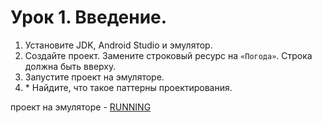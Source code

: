 # Урок 1. Введение.
1. Установите JDK, Android Studio и эмулятор.
2. Создайте проект. Замените строковый ресурс на `«Погода»`. Строка должна быть вверху.
3. Запустите проект на эмуляторе.
4. \* Найдите, что такое паттерны проектирования.

проект на эмуляторе - [RUNNING](running.png)

